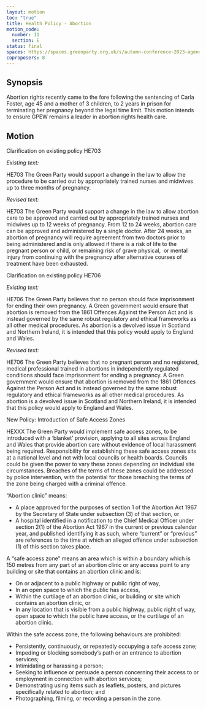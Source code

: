 ```yaml
---
layout: motion
toc: "true"
title: Health Policy - Abortion
motion_code:
  number: 11
  section: E
status: final
spaces: https://spaces.greenparty.org.uk/s/autumn-conference-2023-agenda-forum/post/post/view?id=11171
coproposers: 8
---
```

## Synopsis

Abortion rights recently came to the fore following the sentencing of Carla Foster, age 45 and a mother of 3 children, to 2 years in prison for terminating her pregnancy beyond the legal time limit. This motion intends to ensure GPEW remains a leader in abortion rights health care.

## M﻿otion

Clarification on existing policy HE703

*Existing text:*

HE703 The Green Party would support a change in the law to allow the procedure to be carried out by appropriately trained nurses and midwives up to three months of pregnancy.

*Revised text:*

HE703 The Green Party would support a change in the law to allow abortion care to be approved and carried out by appropriately trained nurses and midwives up to 12 weeks of pregnancy. From 12 to 24 weeks, abortion care can be approved and administered by a single doctor. After 24 weeks, an abortion of pregnancy will require agreement from two doctors prior to being administered and is only allowed if there is a risk of life to the pregnant person or child, or remaining risk of grave physical,  or mental injury from continuing with the pregnancy after alternative courses of treatment have been exhausted.


Clarification on existing policy HE706

*Existing text:*

HE706 The Green Party believes that no person should face imprisonment for ending their own pregnancy. A Green government would ensure that abortion is removed from the 1861 Offences Against the Person Act and is instead governed by the same robust regulatory and ethical frameworks as all other medical procedures. As abortion is a devolved issue in Scotland and Northern Ireland, it is intended that this policy would apply to England and Wales.

*Revised text:*

HE706 The Green Party believes that no pregnant person and no registered, medical professional trained in abortions in independently regulated conditions should face imprisonment for ending a pregnancy. A Green government would ensure that abortion is removed from the 1861 Offences Against the Person Act and is instead governed by the same robust regulatory and ethical frameworks as all other medical procedures. As abortion is a devolved issue in Scotland and Northern Ireland, it is intended that this policy would apply to England and Wales.


New Policy: Introduction of Safe Access Zones

HEXXX The Green Party would implement safe access zones, to be introduced with a ‘blanket’ provision, applying to all sites across England and Wales that provide abortion care without evidence of local harassment being required. Responsibility for establishing these safe access zones sits at a national level and not with local councils or health boards. Councils could be given the power to vary these zones depending on individual site circumstances. Breaches of the terms of these zones could be addressed by police intervention, with the potential for those breaching the terms of the zone being charged with a criminal offence.

“Abortion clinic” means:

* A place approved for the purposes of section 1 of the Abortion Act 1967 by the Secretary of State under subsection (3) of that section, or
* A hospital identified in a notification to the Chief Medical Officer under section 2(1) of the Abortion Act 1967 in the current or previous calendar year, and published identifying it as such, where “current” or “previous” are references to the time at which an alleged offence under subsection (1) of this section takes place.

A “safe access zone” means an area which is within a boundary which is 150 metres from any part of an abortion clinic or any access point to any building or site that contains an abortion clinic and is:

* On or adjacent to a public highway or public right of way,
* In an open space to which the public has access,
* Within the curtilage of an abortion clinic, or building or site which contains an abortion clinic, or
* In any location that is visible from a public highway, public right of way, open space to which the public have access, or the curtilage of an abortion clinic.

Within the safe access zone, the following behaviours are prohibited:

* Persistently, continuously, or repeatedly occupying a safe access zone;
* Impeding or blocking somebody’s path or an entrance to abortion services;
* Intimidating or harassing a person;
* Seeking to influence or persuade a person concerning their access to or employment in connection with abortion services;
* Demonstrating using items such as leaflets, posters, and pictures specifically related to abortion; and
* Photographing, filming, or recording a person in the zone.